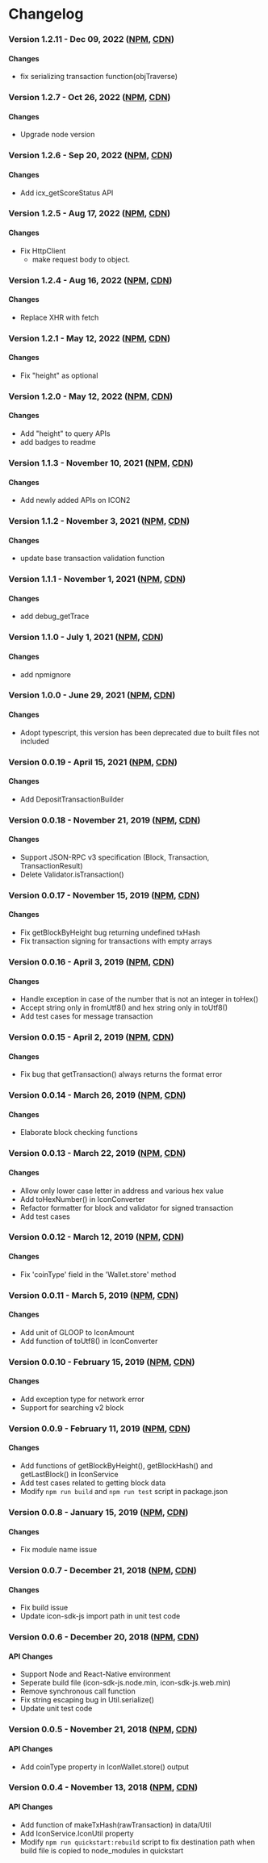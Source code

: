 # Changelog

### Version 1.2.11 - Dec 09, 2022 ([NPM](https://www.npmjs.com/package/icon-sdk-js), [CDN](https://cdn.jsdelivr.net/npm/icon-sdk-js@1.2.11))

#### Changes
- fix serializing transaction function(objTraverse)

### Version 1.2.7 - Oct 26, 2022 ([NPM](https://www.npmjs.com/package/icon-sdk-js), [CDN](https://cdn.jsdelivr.net/npm/icon-sdk-js@1.2.7))

#### Changes
- Upgrade node version


### Version 1.2.6 - Sep 20, 2022 ([NPM](https://www.npmjs.com/package/icon-sdk-js), [CDN](https://cdn.jsdelivr.net/npm/icon-sdk-js@1.2.6))

#### Changes
- Add icx_getScoreStatus API

### Version 1.2.5 - Aug 17, 2022 ([NPM](https://www.npmjs.com/package/icon-sdk-js), [CDN](https://cdn.jsdelivr.net/npm/icon-sdk-js@1.2.5))

#### Changes
- Fix HttpClient
  - make request body to object.

### Version 1.2.4 - Aug 16, 2022 ([NPM](https://www.npmjs.com/package/icon-sdk-js), [CDN](https://cdn.jsdelivr.net/npm/icon-sdk-js@1.2.4))

#### Changes
- Replace XHR with fetch

### Version 1.2.1 - May 12, 2022 ([NPM](https://www.npmjs.com/package/icon-sdk-js), [CDN](https://cdn.jsdelivr.net/npm/icon-sdk-js@1.2.1))

#### Changes
- Fix "height" as optional

### Version 1.2.0 - May 12, 2022 ([NPM](https://www.npmjs.com/package/icon-sdk-js), [CDN](https://cdn.jsdelivr.net/npm/icon-sdk-js@1.2.0))

#### Changes
- Add "height" to query APIs
- add badges to readme

### Version 1.1.3 - November 10, 2021 ([NPM](https://www.npmjs.com/package/icon-sdk-js), [CDN](https://cdn.jsdelivr.net/npm/icon-sdk-js@1.1.3))

#### Changes
- Add newly added APIs on ICON2

### Version 1.1.2 - November 3, 2021 ([NPM](https://www.npmjs.com/package/icon-sdk-js), [CDN](https://cdn.jsdelivr.net/npm/icon-sdk-js@1.1.2))

#### Changes
- update base transaction validation function

### Version 1.1.1 - November 1, 2021 ([NPM](https://www.npmjs.com/package/icon-sdk-js), [CDN](https://cdn.jsdelivr.net/npm/icon-sdk-js@1.1.1))

#### Changes
- add debug_getTrace

### Version 1.1.0 - July 1, 2021 ([NPM](https://www.npmjs.com/package/icon-sdk-js), [CDN](https://cdn.jsdelivr.net/npm/icon-sdk-js@1.1.0))

#### Changes
- add npmignore

### Version 1.0.0 - June 29, 2021 ([NPM](https://www.npmjs.com/package/icon-sdk-js), [CDN](https://cdn.jsdelivr.net/gh/icon-project/icon-sdk-js@1.0.0/build/icon-sdk-js.web.min.js))

#### Changes
- Adopt typescript, this version has been deprecated due to built files not included

### Version 0.0.19 - April 15, 2021 ([NPM](https://www.npmjs.com/package/icon-sdk-js), [CDN](https://cdn.jsdelivr.net/gh/icon-project/icon-sdk-js@0.0.19/build/icon-sdk-js.web.min.js))

#### Changes
- Add DepositTransactionBuilder

### Version 0.0.18 - November 21, 2019 ([NPM](https://www.npmjs.com/package/icon-sdk-js), [CDN](https://cdn.jsdelivr.net/gh/icon-project/icon-sdk-js@0.0.18/build/icon-sdk-js.web.min.js))

#### Changes
  - Support JSON-RPC v3 specification (Block, Transaction, TransactionResult)
  - Delete Validator.isTransaction()

### Version 0.0.17 - November 15, 2019 ([NPM](https://www.npmjs.com/package/icon-sdk-js), [CDN](https://cdn.jsdelivr.net/gh/icon-project/icon-sdk-js@0.0.17/build/icon-sdk-js.web.min.js))

#### Changes
  - Fix getBlockByHeight bug returning undefined txHash
  - Fix transaction signing for transactions with empty arrays

### Version 0.0.16 - April 3, 2019 ([NPM](https://www.npmjs.com/package/icon-sdk-js), [CDN](https://cdn.jsdelivr.net/gh/icon-project/icon-sdk-js@0.0.16/build/icon-sdk-js.web.min.js))

#### Changes
  - Handle exception in case of the number that is not an integer in toHex()
  - Accept string only in fromUtf8() and hex string only in toUtf8()
  - Add test cases for message transaction
  
### Version 0.0.15 - April 2, 2019 ([NPM](https://www.npmjs.com/package/icon-sdk-js), [CDN](https://cdn.jsdelivr.net/gh/icon-project/icon-sdk-js@0.0.15/build/icon-sdk-js.web.min.js))

#### Changes
  - Fix bug that getTransaction() always returns the format error

### Version 0.0.14 - March 26, 2019 ([NPM](https://www.npmjs.com/package/icon-sdk-js), [CDN](https://cdn.jsdelivr.net/gh/icon-project/icon-sdk-js@0.0.14/build/icon-sdk-js.web.min.js))

#### Changes
  - Elaborate block checking functions

### Version 0.0.13 - March 22, 2019 ([NPM](https://www.npmjs.com/package/icon-sdk-js), [CDN](https://cdn.jsdelivr.net/gh/icon-project/icon-sdk-js@0.0.13/build/icon-sdk-js.web.min.js))

#### Changes
  - Allow only lower case letter in address and various hex value
  - Add toHexNumber() in IconConverter
  - Refactor formatter for block and validator for signed transaction
  - Add test cases

### Version 0.0.12 - March 12, 2019 ([NPM](https://www.npmjs.com/package/icon-sdk-js), [CDN](https://cdn.jsdelivr.net/gh/icon-project/icon-sdk-js@0.0.12/build/icon-sdk-js.web.min.js))

#### Changes
  - Fix 'coinType' field in the 'Wallet.store' method

### Version 0.0.11 - March 5, 2019 ([NPM](https://www.npmjs.com/package/icon-sdk-js), [CDN](https://cdn.jsdelivr.net/gh/icon-project/icon-sdk-js@0.0.11/build/icon-sdk-js.web.min.js))

#### Changes
  - Add unit of GLOOP to IconAmount
  - Add function of toUtf8() in IconConverter

### Version 0.0.10 - February 15, 2019 ([NPM](https://www.npmjs.com/package/icon-sdk-js), [CDN](https://cdn.jsdelivr.net/gh/icon-project/icon-sdk-js@0.0.10/build/icon-sdk-js.web.min.js))

#### Changes
  - Add exception type for network error
  - Support for searching v2 block

### Version 0.0.9 - February 11, 2019 ([NPM](https://www.npmjs.com/package/icon-sdk-js), [CDN](https://cdn.jsdelivr.net/gh/icon-project/icon-sdk-js@0.0.9/build/icon-sdk-js.web.min.js))

#### Changes
  - Add functions of getBlockByHeight(), getBlockHash() and getLastBlock() in IconService
  - Add test cases related to getting block data
  - Modify `npm run build` and `npm run test` script in package.json

### Version 0.0.8 - January 15, 2019 ([NPM](https://www.npmjs.com/package/icon-sdk-js), [CDN](https://cdn.jsdelivr.net/gh/icon-project/icon-sdk-js@0.0.8/build/icon-sdk-js.web.min.js))

#### Changes
  - Fix module name issue

### Version 0.0.7 - December 21, 2018 ([NPM](https://www.npmjs.com/package/icon-sdk-js), [CDN](https://cdn.jsdelivr.net/gh/icon-project/icon-sdk-js@0.0.7/build/icon-sdk-js.web.min.js))

#### Changes
  - Fix build issue
  - Update icon-sdk-js import path in unit test code

### Version 0.0.6 - December 20, 2018 ([NPM](https://www.npmjs.com/package/icon-sdk-js), [CDN](https://cdn.jsdelivr.net/gh/icon-project/icon-sdk-js@0.0.6/build/icon-sdk-js.web.min.js))

#### API Changes
  - Support Node and React-Native environment
  - Seperate build file (icon-sdk-js.node.min, icon-sdk-js.web.min)
  - Remove synchronous call function
  - Fix string escaping bug in Util.serialize()
  - Update unit test code

### Version 0.0.5 - November 21, 2018 ([NPM](https://www.npmjs.com/package/icon-sdk-js), [CDN](https://cdn.jsdelivr.net/gh/icon-project/icon-sdk-js@0.0.5/build/icon-sdk-js.min.js))

#### API Changes
  - Add coinType property in IconWallet.store() output

### Version 0.0.4 - November 13, 2018 ([NPM](https://www.npmjs.com/package/icon-sdk-js), [CDN](https://cdn.jsdelivr.net/gh/icon-project/icon-sdk-js@0.0.4/build/icon-sdk-js.min.js))

#### API Changes
  - Add function of makeTxHash(rawTransaction) in data/Util
  - Add IconService.IconUtil property
  - Modify `npm run quickstart:rebuild` script to fix destination path when build file is copied to node_modules in quickstart
